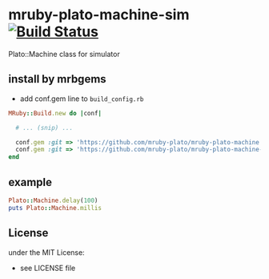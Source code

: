 # mruby-plato-machine-sim   [![Build Status](https://travis-ci.org/mruby-plato/mruby-plato-machine-sim.svg?branch=master)](https://travis-ci.org/mruby-plato/mruby-plato-machine)
Plato::Machine class for simulator
## install by mrbgems
- add conf.gem line to `build_config.rb`

```ruby
MRuby::Build.new do |conf|

  # ... (snip) ...

  conf.gem :git => 'https://github.com/mruby-plato/mruby-plato-machine'
  conf.gem :git => 'https://github.com/mruby-plato/mruby-plato-machine-sim'
end
```

## example
```ruby
Plato::Machine.delay(100)
puts Plato::Machine.millis
```

## License
under the MIT License:
- see LICENSE file

